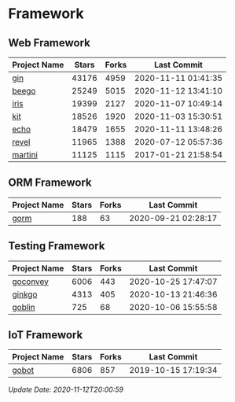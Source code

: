 # Framework

## Web Framework
| Project Name | Stars | Forks | Last Commit |
| ------------ | ----- | ----- | ----------- |
| [gin](https://github.com/gin-gonic/gin) | 43176 | 4959 | 2020-11-11 01:41:35 |
| [beego](https://github.com/astaxie/beego) | 25249 | 5015 | 2020-11-12 13:41:10 |
| [iris](https://github.com/kataras/iris) | 19399 | 2127 | 2020-11-07 10:49:14 |
| [kit](https://github.com/go-kit/kit) | 18526 | 1920 | 2020-11-03 15:30:51 |
| [echo](https://github.com/labstack/echo) | 18479 | 1655 | 2020-11-11 13:48:26 |
| [revel](https://github.com/revel/revel) | 11965 | 1388 | 2020-07-12 05:57:36 |
| [martini](https://github.com/go-martini/martini) | 11125 | 1115 | 2017-01-21 21:58:54 |

## ORM Framework
| Project Name | Stars | Forks | Last Commit |
| ------------ | ----- | ----- | ----------- |
| [gorm](https://github.com/jinzhu/gorm) | 188 | 63 | 2020-09-21 02:28:17 |

## Testing Framework
| Project Name | Stars | Forks | Last Commit |
| ------------ | ----- | ----- | ----------- |
| [goconvey](https://github.com/smartystreets/goconvey) | 6006 | 443 | 2020-10-25 17:47:07 |
| [ginkgo](https://github.com/onsi/ginkgo) | 4313 | 405 | 2020-10-13 21:46:36 |
| [goblin](https://github.com/franela/goblin) | 725 | 68 | 2020-10-06 15:55:58 |

## IoT Framework
| Project Name | Stars | Forks | Last Commit |
| ------------ | ----- | ----- | ----------- |
| [gobot](https://github.com/hybridgroup/gobot) | 6806 | 857 | 2019-10-15 17:19:34 |

*Update Date: 2020-11-12T20:00:59*